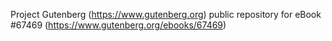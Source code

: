 Project Gutenberg (https://www.gutenberg.org) public repository for
eBook #67469 (https://www.gutenberg.org/ebooks/67469)
